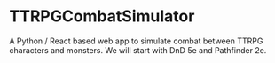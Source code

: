 # TTRPGCombatSimulator
A Python / React based web app to simulate combat between TTRPG characters and monsters. We will start with DnD 5e and Pathfinder 2e.
